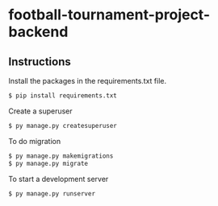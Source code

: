 # football-tournament-project-backend

## Instructions

Install the packages in the requirements.txt file.
```sh
$ pip install requirements.txt
```
Create a superuser
```sh
$ py manage.py createsuperuser
```

To do migration

```sh
$ py manage.py makemigrations
$ py manage.py migrate
```

To start a development server

```sh
$ py manage.py runserver
```
